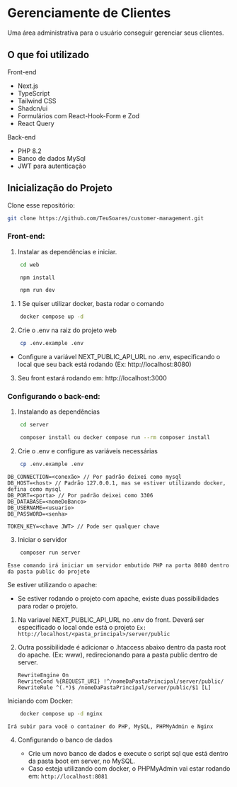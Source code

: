# Gerenciamente de Clientes

Uma área administrativa para o usuário conseguir gerenciar seus clientes.

## O que foi utilizado

Front-end
* Next.js
* TypeScript
* Tailwind CSS
* Shadcn/ui
* Formulários com React-Hook-Form e Zod
* React Query

Back-end
* PHP 8.2
* Banco de dados MySql
* JWT para autenticação

## Inicialização do Projeto

Clone esse repositório:

```bash
git clone https://github.com/TeuSoares/customer-management.git
```

### Front-end:

1. Instalar as dependências e iniciar. 
```bash
    cd web
```
```bash
    npm install
```
```bash
    npm run dev
```

1. 1 Se quiser utilizar docker, basta rodar o comando
```bash
    docker compose up -d
```

2. Crie o .env na raiz do projeto web
```bash
    cp .env.example .env
```
- Configure a variável NEXT_PUBLIC_API_URL no .env, especificando o local que seu back está rodando (Ex: http://localhost:8080)

3. Seu front estará rodando em: http://localhost:3000

### Configurando o back-end:

1. Instalando as dependências
```bash
    cd server
```
```bash
    composer install ou docker compose run --rm composer install
```

2. Crie o .env e configure as variáveis necessárias
```bash
    cp .env.example .env
```
```
DB_CONNECTION=<conexão> // Por padrão deixei como mysql
DB_HOST=<host> // Padrão 127.0.0.1, mas se estiver utilizando docker, defina como mysql
DB_PORT=<porta> // Por padrão deixei como 3306
DB_DATABASE=<nomeDoBanco>
DB_USERNAME=<usuario>
DB_PASSWORD=<senha>

TOKEN_KEY=<chave JWT> // Pode ser qualquer chave
```

3. Iniciar o servidor

```bash
    composer run server
```
``Esse comando irá iniciar um servidor embutido PHP na porta 8080 dentro da pasta public do projeto``

Se estiver utilizando o apache:
- Se estiver rodando o projeto com apache, existe duas possibilidades para rodar o projeto.

1. Na variavel NEXT_PUBLIC_API_URL no .env do front. Deverá ser especificado o local onde está o projeto
  ``Ex: http://localhost/<pasta_principal>/server/public``

1. Outra possibilidade é adicionar o .htaccess abaixo dentro da pasta root do apache. (Ex: www), redirecionando para a pasta public dentro de server.
   
    ```
    RewriteEngine On
    RewriteCond %{REQUEST_URI} !^/nomeDaPastaPrincipal/server/public/
    RewriteRule ^(.*)$ /nomeDaPastaPrincipal/server/public/$1 [L]
    ```

Iniciando com Docker:
```bash
    docker compose up -d nginx
```
``Irá subir para você o container do PHP, MySQL, PHPMyAdmin e Nginx``

4. Configurando o banco de dados
   
   - Crie um novo banco de dados e execute o script sql que está dentro da pasta boot em server, no MySQL.
   - Caso esteja utilizando com docker, o PHPMyAdmin vai estar rodando em: ``http://localhost:8081``
